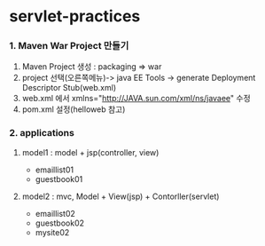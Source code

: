 # servlet-practices

### 1. Maven War Project 만들기
1. Maven Project 생성 : packaging => war
2. project 선택(오른쪽메뉴)-> java EE Tools -> generate Deployment Descriptor Stub(web.xml)
3. web.xml 에서 xmlns="http://JAVA.sun.com/xml/ns/javaee" 수정
4. pom.xml 설정(helloweb 참고)

### 2. applications
1. model1 : model + jsp(controller, view)
	-	emaillist01
	-	guestbook01

2. model2 : mvc,  Model + View(jsp) + Contorller(servlet)
	-	emaillist02
	-	guestbook02
	-	mysite02